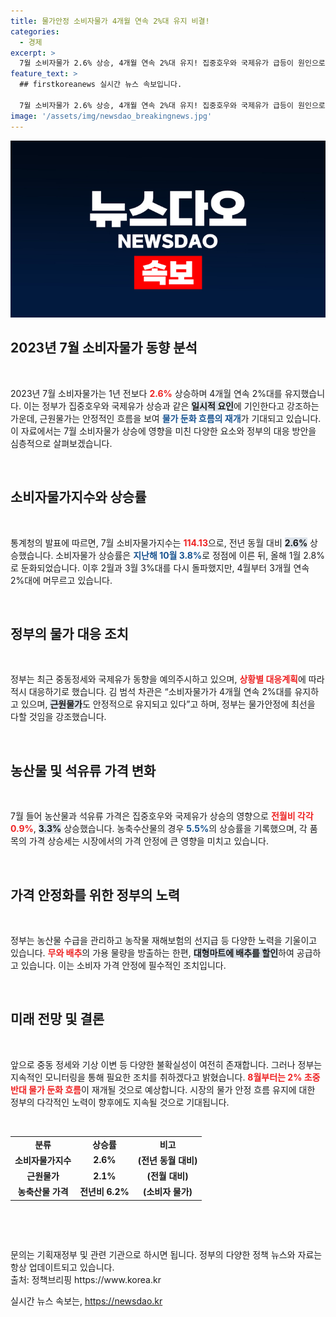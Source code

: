 ```yaml
---
title: 물가안정 소비자물가 4개월 연속 2%대 유지 비결!
categories:
  - 경제
excerpt: >
  7월 소비자물가 2.6% 상승, 4개월 연속 2%대 유지! 집중호우와 국제유가 급등이 원인으로 지목되며 정부는 물가 안정을 위한 긴급 대응에 나섰습니다. 소비자들의 장바구니는 어떻게 바뀔까요? 클릭해 확인해보세요!
feature_text: >
  ## firstkoreanews 실시간 뉴스 속보입니다.

  7월 소비자물가 2.6% 상승, 4개월 연속 2%대 유지! 집중호우와 국제유가 급등이 원인으로 지목되며 정부는 물가 안정을 위한 긴급 대응에 나섰습니다. 소비자들의 장바구니는 어떻게 바뀔까요? 클릭해 확인해보세요!
image: '/assets/img/newsdao_breakingnews.jpg'
---
```


<p><img src="/assets/img/newsdao_breakingnews.jpg" alt="firstkoreanews 속보" /></p>

<h2 data-ke-size="size26">2023년 7월 소비자물가 동향 분석</h2>

<p data-ke-size="size16">&nbsp;</p>

<p>2023년 7월 소비자물가는 1년 전보다 <b><span style="color: #ee2323;">2.6%</span></b> 상승하며 4개월 연속 2%대를 유지했습니다. 이는 정부가 집중호우와 국제유가 상승과 같은 <b><span style="background-color: #21538527;">일시적 요인</span></b>에 기인한다고 강조하는 가운데, 근원물가는 안정적인 흐름을 보여 <b><span style="color: #1a5490;">물가 둔화 흐름의 재개</span></b>가 기대되고 있습니다. 이 자료에서는 7월 소비자물가 상승에 영향을 미친 다양한 요소와 정부의 대응 방안을 심층적으로 살펴보겠습니다.</p>

<p data-ke-size="size16">&nbsp;</p>

<h2 data-ke-size="size26">소비자물가지수와 상승률</h2>

<p data-ke-size="size16">&nbsp;</p>

<p>통계청의 발표에 따르면, 7월 소비자물가지수는 <b><span style="color: #ee2323;">114.13</span></b>으로, 전년 동월 대비 <b><span style="background-color: #21538527;">2.6%</span></b> 상승했습니다. 소비자물가 상승률은 <b><span style="color: #1a5490;">지난해 10월 3.8%</span></b>로 정점에 이른 뒤, 올해 1월 2.8%로 둔화되었습니다. 이후 2월과 3월 3%대를 다시 돌파했지만, 4월부터 3개월 연속 2%대에 머무르고 있습니다.</p>

<p data-ke-size="size16">&nbsp;</p>

<h2 data-ke-size="size26">정부의 물가 대응 조치</h2>

<p data-ke-size="size16">&nbsp;</p>

<p>정부는 최근 중동정세와 국제유가 동향을 예의주시하고 있으며, <b><span style="color: #ee2323;">상황별 대응계획</span></b>에 따라 적시 대응하기로 했습니다. 김 범석 차관은 “소비자물가가 4개월 연속 2%대를 유지하고 있으며, <b><span style="background-color: #21538527;">근원물가</span></b>도 안정적으로 유지되고 있다”고 하며, 정부는 물가안정에 최선을 다할 것임을 강조했습니다.</p>

<p data-ke-size="size16">&nbsp;</p>

<h2 data-ke-size="size26">농산물 및 석유류 가격 변화</h2>

<p data-ke-size="size16">&nbsp;</p>

<p>7월 들어 농산물과 석유류 가격은 집중호우와 국제유가 상승의 영향으로 <b><span style="color: #ee2323;">전월비 각각 0.9%</span></b>, <b><span style="background-color: #21538527;">3.3%</span></b> 상승했습니다. 농축수산물의 경우 <b><span style="color: #1a5490;">5.5%</span></b>의 상승률을 기록했으며, 각 품목의 가격 상승세는 시장에서의 가격 안정에 큰 영향을 미치고 있습니다.</p>

<p data-ke-size="size16">&nbsp;</p>

<h2 data-ke-size="size26">가격 안정화를 위한 정부의 노력</h2>

<p data-ke-size="size16">&nbsp;</p>

<p>정부는 농산물 수급을 관리하고 농작물 재해보험의 선지급 등 다양한 노력을 기울이고 있습니다. <b><span style="color: #ee2323;">무와 배추</span></b>의 가용 물량을 방출하는 한편, <b><span style="background-color: #21538527;">대형마트에 배추를 할인</span></b>하여 공급하고 있습니다. 이는 소비자 가격 안정에 필수적인 조치입니다.</p>

<p data-ke-size="size16">&nbsp;</p>

<h2 data-ke-size="size26">미래 전망 및 결론</h2>

<p data-ke-size="size16">&nbsp;</p>

<p>앞으로 중동 정세와 기상 이변 등 다양한 불확실성이 여전히 존재합니다. 그러나 정부는 지속적인 모니터링을 통해 필요한 조치를 취하겠다고 밝혔습니다. <b><span style="color: #ee2323;">8월부터는 2% 초중반대 물가 둔화 흐름</span></b>이 재개될 것으로 예상합니다. 시장의 물가 안정 흐름 유지에 대한 정부의 다각적인 노력이 향후에도 지속될 것으로 기대됩니다.</p>

<p data-ke-size="size16">&nbsp;</p>

<table style="width: 100%; border-collapse: collapse;">
<tr>
<td style="text-align: center; height: 17px;"><b>분류</b></td>
<td style="text-align: center; height: 17px;"><b>상승률</b></td>
<td style="text-align: center; height: 17px;"><b>비고</b></td>
</tr>
<tr>
<td style="text-align: center; height: 17px;"><b>소비자물가지수</b></td>
<td style="text-align: center; height: 17px;"><b>2.6%</b></td>
<td style="text-align: center; height: 17px;"><b>(전년 동월 대비)</b></td>
</tr>
<tr>
<td style="text-align: center; height: 17px;"><b>근원물가</b></td>
<td style="text-align: center; height: 17px;"><b>2.1%</b></td>
<td style="text-align: center; height: 17px;"><b>(전월 대비)</b></td>
</tr>
<tr>
<td style="text-align: center; height: 17px;"><b>농축산물 가격</b></td>
<td style="text-align: center; height: 17px;"><b>전년비 6.2%</b></td>
<td style="text-align: center; height: 17px;"><b>(소비자 물가)</b></td>
</tr>
</table>

<p data-ke-size="size16">&nbsp;</p>

<p data-ke-size="size16">&nbsp;</p>

<p>문의는 기획재정부 및 관련 기관으로 하시면 됩니다. 정부의 다양한 정책 뉴스와 자료는 항상 업데이트되고 있습니다. <br>출처: 정책브리핑 https://www.korea.kr</p></p>
실시간 뉴스 속보는, <a href="https://newsdao.kr" rel="dofollow">https://newsdao.kr</a>


